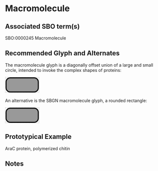 # Macromolecule

## Associated SBO term(s)
SBO:0000245 Macromolecule

## Recommended Glyph and Alternates
The macromolecule glyph is a diagonally offset union of a large and small circle, intended to invoke the complex shapes of proteins:

![glyph specification](macromolecule-specification.png)

An alternative is the SBGN macromolecule glyph, a rounded rectangle:

![glyph specification](macromolecule-sbgn-specification.png)

## Prototypical Example

AraC protein, polymerized chitin

## Notes
